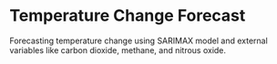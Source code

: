 # Temperature Change Forecast
Forecasting temperature change using SARIMAX model and external variables like carbon dioxide, methane, and nitrous oxide.